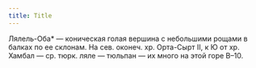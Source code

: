 ```yaml
---
title: Title
---
```


Лялель-Оба* — коническая голая вершина с небольшими рощами в балках по ее
склонам. На сев. оконеч. хр. Орта-Сырт II, к Ю от хр. Хамбал — ср. тюрк. ляле —
тюльпан — их много на этой горе В–10.
